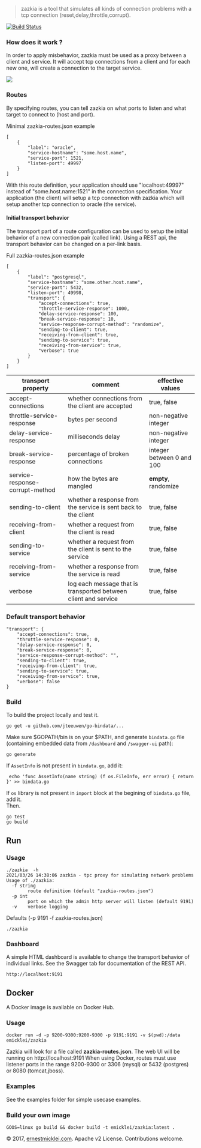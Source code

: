 > zazkia
is a tool that simulates all kinds of connection problems with a tcp connection (reset,delay,throttle,corrupt).

[![Build Status](https://travis-ci.org/emicklei/zazkia.png)](https://travis-ci.org/emicklei/zazkia)

### How does it work ?
In order to apply misbehavior, zazkia must be used as a proxy between a client and service.
It will accept tcp connections from a client and for each new one, will create a connection to the target service.

![](dashboard/img/zazkia-as-proxy.png)

### Routes
By specifying routes, you can tell zazkia on what ports to listen and what target to connect to (host and port).

Minimal zazkia-routes.json example

	[
	    {
	        "label": "oracle",
	        "service-hostname": "some.host.name",
	        "service-port": 1521,
	        "listen-port": 49997
	    }
	]

With this route definition, your application should use "localhost:49997" instead of "some.host.name:1521" in the connection specification.
Your application (the client) will setup a tcp connection with zazkia which will setup another tcp connection to oracle (the service).

#### Initial transport behavior
The transport part of a route configuration can be used to setup the initial behavior of a new connection pair (called link).
Using a REST api, the transport behavior can be changed on a per-link basis.

Full zazkia-routes.json example

	[
	    {
	        "label": "postgresql",
	        "service-hostname": "some.other.host.name",
	        "service-port": 5432,
	        "listen-port": 49998,
	        "transport": {
				"accept-connections": true,
				"throttle-service-response": 1000,
				"delay-service-response": 100,
				"break-service-response": 10,
				"service-response-corrupt-method": "randomize",
				"sending-to-client": true,
				"receiving-from-client": true,
				"sending-to-service": true,
				"receiving-from-service": true,
				"verbose": true
	        }
	    }
	]

| transport property | comment | effective values |
|-----------|---------|--------|
| accept-connections | whether connections from the client are accepted | true, false |
| throttle-service-response | bytes per second | non-negative integer |
| delay-service-response | milliseconds delay | non-negative integer |
| break-service-response | percentage of broken connections | integer between 0 and 100 |
| service-response-corrupt-method | how the bytes are mangled | **empty**, randomize |
| sending-to-client | whether a response from the service is sent back to the client | true, false |
| receiving-from-client | whether a request from the client is read | true, false |
| sending-to-service | whether a request from the client is sent to the service | true, false|
| receiving-from-service | whether a response from the service is read | true, false | 
| verbose | log each message that is transported between client and service | true, false |

### Default transport behavior 

	"transport": {
		"accept-connections": true,
		"throttle-service-response": 0,
		"delay-service-response": 0,
		"break-service-response": 0,
		"service-response-corrupt-method": "",
		"sending-to-client": true,
		"receiving-from-client": true,
		"sending-to-service": true,
		"receiving-from-service": true,
		"verbose": false
	}

### Build

To build the project locally and test it.

	go get -u github.com/jteeuwen/go-bindata/...

Make sure $GOPATH/bin is on your $PATH, and generate `bindata.go` file (containing embedded data from `/dashboard` and `/swagger-ui` path):

	go generate
	
If `AssetInfo` is not present in `bindata.go`, add it:

     echo 'func AssetInfo(name string) (f os.FileInfo, err error) { return }' >> bindata.go
	
If `os` library is not present in `import` block at the begining of `bindata.go` file, add it.  
Then.

	go test
	go build

## Run

### Usage

    ./zazkia  -h
    2021/03/26 14:38:06 zazkia - tpc proxy for simulating network problems
    Usage of ./zazkia:
      -f string
            route definition (default "zazkia-routes.json")
      -p int
            port on which the admin http server will listen (default 9191)
      -v    verbose logging

Defaults (-p 9191 -f zazkia-routes.json)

	./zazkia

### Dashboard
A simple HTML dashboard is available to change the transport behavior of individual links. See the Swagger tab for documentation of the REST API.

	http://localhost:9191

## Docker
A Docker image is available on Docker Hub.

### Usage

	docker run -d -p 9200-9300:9200-9300 -p 9191:9191 -v $(pwd):/data emicklei/zazkia

Zazkia will look for a file called **zazkia-routes.json**.
The web UI will be running on http://localhost:9191
When using Docker, routes must use listener ports in the range 9200-9300 or 3306 (mysql) or 5432 (postgres) or 8080 (tomcat,jboss).

### Examples

See the examples folder for simple usecase examples.

### Build your own image

	GOOS=linux go build && docker build -t emicklei/zazkia:latest .


© 2017, [ernestmicklei.com](http://ernestmicklei.com).  Apache v2 License. Contributions welcome.	
